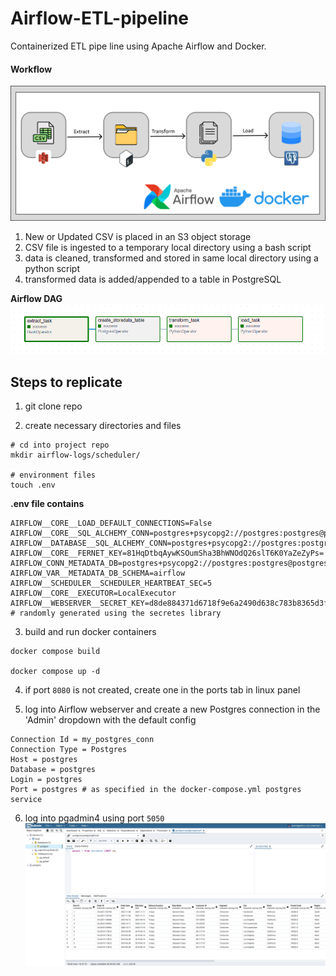 # Airflow-ETL-pipeline

Containerized ETL pipe line using Apache Airflow and Docker.

#### Workflow

![alt text](./images/etl-1.png)

1. New or Updated CSV is placed in an S3 object storage
2. CSV file is ingested to a temporary local directory using a bash script
3. data is cleaned, transformed and stored in same local directory using a python script
4. transformed data is added/appended to a table in PostgreSQL

**Airflow DAG**
![alt text](./images/image.png)

## Steps to replicate

1. git clone repo

2. create necessary directories and files

```
# cd into project repo
mkdir airflow-logs/scheduler/

# environment files
touch .env
```

**.env file contains**

```
AIRFLOW__CORE__LOAD_DEFAULT_CONNECTIONS=False
AIRFLOW__CORE__SQL_ALCHEMY_CONN=postgres+psycopg2://postgres:postgres@postgres:5432/postgres
AIRFLOW__DATABASE__SQL_ALCHEMY_CONN=postgres+psycopg2://postgres:postgres@postgres:5432/postgres
AIRFLOW__CORE__FERNET_KEY=81HqDtbqAywKSOumSha3BhWNOdQ26slT6K0YaZeZyPs=
AIRFLOW_CONN_METADATA_DB=postgres+psycopg2://postgres:postgres@postgres:5432/postgres
AIRFLOW_VAR__METADATA_DB_SCHEMA=airflow
AIRFLOW__SCHEDULER__SCHEDULER_HEARTBEAT_SEC=5
AIRFLOW__CORE__EXECUTOR=LocalExecutor
AIRFLOW__WEBSERVER__SECRET_KEY=d8de884371d6718f9e6a2490d638c783b8365d3fc4fcc3a5 # randomly generated using the secretes library
```

3. build and run docker containers

```
docker compose build

docker compose up -d
```

4. if port `8080` is not created, create one in the ports tab in linux panel

5. log into Airflow webserver and create a new Postgres connection in the 'Admin' dropdown with the default config

```
Connection Id = my_postgres_conn
Connection Type = Postgres
Host = postgres
Database = postgres
Login = postgres
Port = postgres # as specified in the docker-compose.yml postgres service
```

6. log into pgadmin4 using port `5050`
   ![alt text](./images/pgadmin4.png)
